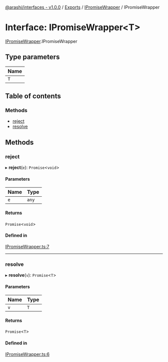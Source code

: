 [@arashi/interfaces - v1.0.0](../README.md) / [Exports](../modules.md) / [IPromiseWrapper](../modules/IPromiseWrapper.md) / IPromiseWrapper

# Interface: IPromiseWrapper<T\>

[IPromiseWrapper](../modules/IPromiseWrapper.md).IPromiseWrapper

## Type parameters

| Name |
| :------ |
| `T` |

## Table of contents

### Methods

- [reject](IPromiseWrapper.IPromiseWrapper-1.md#reject)
- [resolve](IPromiseWrapper.IPromiseWrapper-1.md#resolve)

## Methods

### reject

▸ **reject**(`e`): `Promise`<`void`\>

#### Parameters

| Name | Type |
| :------ | :------ |
| `e` | `any` |

#### Returns

`Promise`<`void`\>

#### Defined in

[IPromiseWrapper.ts:7](https://github.com/arashijs/interfaces/blob/5879487/src/IPromiseWrapper.ts#L7)

___

### resolve

▸ **resolve**(`v`): `Promise`<`T`\>

#### Parameters

| Name | Type |
| :------ | :------ |
| `v` | `T` |

#### Returns

`Promise`<`T`\>

#### Defined in

[IPromiseWrapper.ts:6](https://github.com/arashijs/interfaces/blob/5879487/src/IPromiseWrapper.ts#L6)

